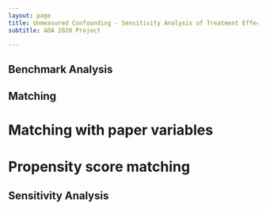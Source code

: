 ```yaml
---
layout: page
title: Unmeasured Confounding - Sensitivity Analysis of Treatment Effect
subtitle: ADA 2020 Project

---
```


## Benchmark Analysis

## Matching

# Matching with paper variables
# Propensity score matching

## Sensitivity Analysis
